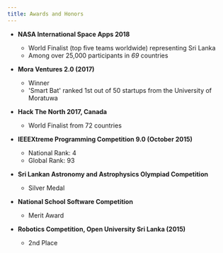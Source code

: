 ```yaml
---
title: Awards and Honors
---
```


- **NASA International Space Apps 2018**
  - World Finalist (top five teams worldwide) representing Sri Lanka
  - Among over 25,000 participants in _69_ countries

- **Mora Ventures 2.0 (2017)**
  - Winner
  - 'Smart Bat' ranked 1st out of 50 startups from the University of Moratuwa

- **Hack The North 2017, Canada**
  - World Finalist from 72 countries

- **IEEEXtreme Programming Competition 9.0 (October 2015)**
  - National Rank: 4
  - Global Rank: 93

- **Sri Lankan Astronomy and Astrophysics Olympiad Competition**
  - Silver Medal

- **National School Software Competition**
  - Merit Award

- **Robotics Competition, Open University Sri Lanka (2015)**
  - 2nd Place
